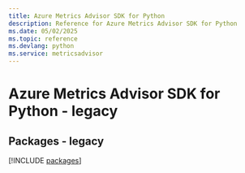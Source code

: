 ```yaml
---
title: Azure Metrics Advisor SDK for Python
description: Reference for Azure Metrics Advisor SDK for Python
ms.date: 05/02/2025
ms.topic: reference
ms.devlang: python
ms.service: metricsadvisor
---
```

# Azure Metrics Advisor SDK for Python - legacy
## Packages - legacy
[!INCLUDE [packages](metrics-advisor-index.md)]